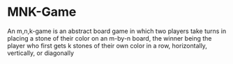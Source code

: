 # MNK-Game
An m,n,k-game is an abstract board game in which two players take turns in placing a stone of their color on an m-by-n board, 
the winner being the player who first gets k stones of their own color in a row, horizontally, vertically, or diagonally
